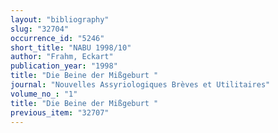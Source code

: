```yaml
---
layout: "bibliography"
slug: "32704"
occurrence_id: "5246"
short_title: "NABU 1998/10"
author: "Frahm, Eckart"
publication_year: "1998"
title: "Die Beine der Mißgeburt "
journal: "Nouvelles Assyriologiques Brèves et Utilitaires"
volume_no_: "1"
title: "Die Beine der Mißgeburt "
previous_item: "32707"
---
```

